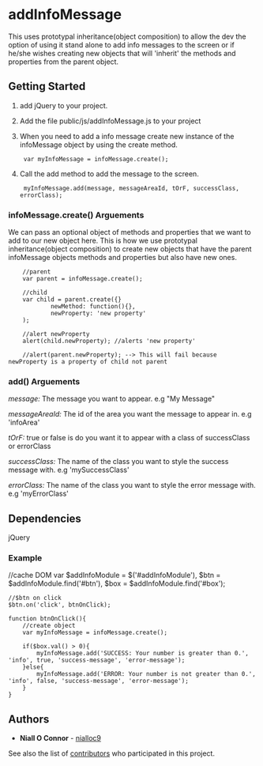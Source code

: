 # addInfoMessage
This uses prototypal inheritance(object composition) to allow the dev the option of using it stand alone to add info messages to the screen or if he/she wishes creating new objects that will 'inherit' the methods and properties from the parent object.

## Getting Started

1. add jQuery to your project.

2. Add the file public/js/addInfoMessage.js to your project

3. When you need to add a info message create new instance of the infoMessage object by using the create method.

        var myInfoMessage = infoMessage.create();
        
4. Call the add method to add the message to the screen.

        myInfoMessage.add(message, messageAreaId, tOrF, successClass, errorClass);

### infoMessage.create() Arguements

We can pass an optional object of methods and properties that we want to add to our new object here. This is how 
we use prototypal inheritance(object composition) to create new objects that have the parent infoMessage objects 
methods and properties but also have new ones.

        //parent 
        var parent = infoMessage.create();

        //child
        var child = parent.create({}
                newMethod: function(){},
                newProperty: 'new property'
        );
        
        //alert newProperty
        alert(child.newProperty); //alerts 'new property'
        
        //alert(parent.newProperty); --> This will fail because newProperty is a property of child not parent

### add() Arguements

*message:* The message you want to appear. e.g "My Message"

*messageAreaId:* The id of the area you want the message to appear in. e.g 'infoArea'

*tOrF:* true or false is do you want it to appear with a class of successClass or errorClass

*successClass:* The name of the class you want to style the success message with. e.g 'mySuccessClass'

*errorClass:* The name of the class you want to style the error message with. e.g 'myErrorClass'


## Dependencies

jQuery

### Example

//cache DOM
    var $addInfoModule = $('#addInfoModule'),
        $btn = $addInfoModule.find('#btn'),
        $box = $addInfoModule.find('#box');

    //$btn on click
    $btn.on('click', btnOnClick);

    function btnOnClick(){
        //create object
        var myInfoMessage = infoMessage.create();

        if($box.val() > 0){
            myInfoMessage.add('SUCCESS: Your number is greater than 0.', 'info', true, 'success-message', 'error-message');
        }else{
            myInfoMessage.add('ERROR: Your number is not greater than 0.', 'info', false, 'success-message', 'error-message');
        }
    }

## Authors

* **Niall O Connor** - [nialloc9](https://github.com/nialloc9)

See also the list of [contributors](https://github.com/your/project/contributors) who participated in this project.

